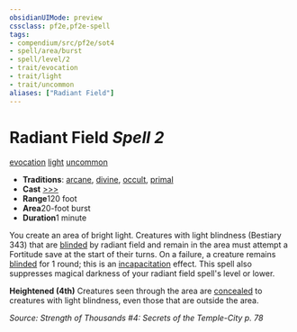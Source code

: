 ```yaml
---
obsidianUIMode: preview
cssclass: pf2e,pf2e-spell
tags:
- compendium/src/pf2e/sot4
- spell/area/burst
- spell/level/2
- trait/evocation
- trait/light
- trait/uncommon
aliases: ["Radiant Field"]
---
```

# Radiant Field *Spell 2*   
[evocation](../../Rules/traits/evocation.md)  [light](../../Rules/traits/light.md)  [uncommon](../../Rules/traits/uncommon.md)  

- **Traditions**: [arcane](../../Rules/traits/arcane.md), [divine](../../Rules/traits/divine.md), [occult](../../Rules/traits/occult.md), [primal](../../Rules/traits/primal.md)
- **Cast** [>>>](../../Rules/core-rulebook/chapter-9-playing-the-game.md#Actions "Three-Action") 
- **Range**120 foot
- **Area**20-foot burst
- **Duration**1 minute

You create an area of bright light. Creatures with light blindness (Bestiary 343) that are [blinded](../../Rules/conditions.md#Blinded) by radiant field and remain in the area must attempt a Fortitude save at the start of their turns. On a failure, a creature remains [blinded](../../Rules/conditions.md#Blinded) for 1 round; this is an [incapacitation](../../Rules/traits/incapacitation.md) effect. This spell also suppresses magical darkness of your radiant field spell's level or lower.

**Heightened (4th)** Creatures seen through the area are [concealed](../../Rules/conditions.md#Concealed) to creatures with light blindness, even those that are outside the area.

*Source: Strength of Thousands #4: Secrets of the Temple-City p. 78*